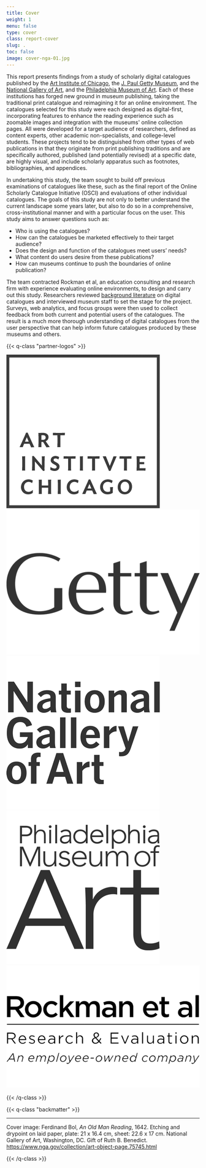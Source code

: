 ```yaml
---
title: Cover
weight: 1
menu: false
type: cover
class: report-cover
slug: .
toc: false
image: cover-nga-01.jpg
---
```


This report presents findings from a study of scholarly digital catalogues published by the [Art Institute of Chicago](https://www.artic.edu/), the [J. Paul Getty Museum](http://www.getty.edu/museum/), and the [National Gallery of Art](https://www.nga.gov), and the [Philadelphia Museum of Art](https://www.philamuseum.org/). Each of these institutions has forged new ground in museum publishing, taking the traditional print catalogue and reimagining it for an online environment. The catalogues selected for this study were each designed as digital-first, incorporating features to enhance the reading experience such as zoomable images and integration with the museums' online collection pages. All were developed for a target audience of researchers, defined as content experts, other academic non-specialists, and college-level students. These projects tend to be distinguished from other types of web publications in that they originate from print publishing traditions and are specifically authored, published (and potentially revised) at a specific date, are highly visual, and include scholarly apparatus such as footnotes, bibliographies, and appendices.

In undertaking this study, the team sought to build off previous examinations of catalogues like these, such as the final report of the Online Scholarly Catalogue Initiative (OSCI) and evaluations of other individual catalogues. The goals of this study are not only to better understand the current landscape some years later, but also to do so in a comprehensive, cross-institutional manner and with a particular focus on the user. This study aims to answer questions such as:

- Who is using the catalogues?
- How can the catalogues be marketed effectively to their target audience?
- Does the design and function of the catalogues meet users’ needs?
- What content do users desire from these publications?
- How can museums continue to push the boundaries of online publication?

The team contracted Rockman et al, an education consulting and research firm with experience evaluating online environments, to design and carry out this study. Researchers reviewed [background literature](/literature/) on digital catalogues and interviewed museum staff to set the stage for the project. Surveys, web analytics, and focus groups were then used to collect feedback from both current and potential users of the catalogues. The result is a much more thorough understanding of digital catalogues from the user perspective that can help inform future catalogues produced by these museums and others.

{{< q-class "partner-logos" >}}

![AIC logo](/img/logo-aic-333333.png) ![Getty logo](/img/logo-getty-333333.png) ![NGA logo](/img/logo-nga-333333.png) ![PMA logo](/img/logo-pma-333333.png)
![Rockman logo](/img/logo-rockman-333333.png)

{{< /q-class >}}

{{< q-class "backmatter" >}}

---

Cover image: Ferdinand Bol, *An Old Man Reading*, 1642. Etching and drypoint on laid paper, plate: 21 x 16.4 cm, sheet: 22.6 x 17 cm. National Gallery of Art, Washington, DC. Gift of Ruth B. Benedict. https://www.nga.gov/collection/art-object-page.75745.html

{{< /q-class >}}
